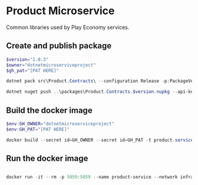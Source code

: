 # Product Microservice
Common libraries used by Play Economy services.

## Create and publish package

```powershell
$version="1.0.3"
$owner="dotnetmicroserviceproject"
$gh_pat="[PAT HERE]"

dotnet pack src\Product.Contracts\ --configuration Release -p:PackageVersion=$version -p:RepositoryUrl=https://github.com/$owner/product -o ..\packages

dotnet nuget push ..\packages\Product.Contracts.$version.nupkg --api-key $gh_pat --source "github"

```

## Build the docker image 
```powershell 
$env:GH_OWNER="dotnetmicroserviceproject" 
$env:GH_PAT="[PAT HERE]" 

docker build --secret id=GH_OWNER --secret id=GH_PAT -t product.service:$version . 
``` 

## Run the docker image 
```powershell 

docker run -it --rm -p 5059:5059 --name product-service --network infra_backend -e MongoDbSettings__Host=mongo -e RabbitMQSettings__Host=rabbitmq  product.service:latest
``` 